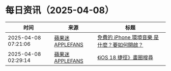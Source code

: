 ﻿# 每日资讯（2025-04-08）

|时间|来源|标题|
|---|---|---|
|2025-04-08 07:21:06|[蘋果迷 APPLEFANS](https://applefans.today/feed/)|[免費的 iPhone 環境音樂 是什麼？要如何開啟？](https://applefans.today/2025-04-ios-18-4-ambient-music/)|
|2025-04-08 02:29:14|[蘋果迷 APPLEFANS](https://applefans.today/feed/)|[《iOS 18 捷徑》畫圈搜尋](https://applefans.today/2025-04-ios-18-shortcuts-circle-to-search/)|
